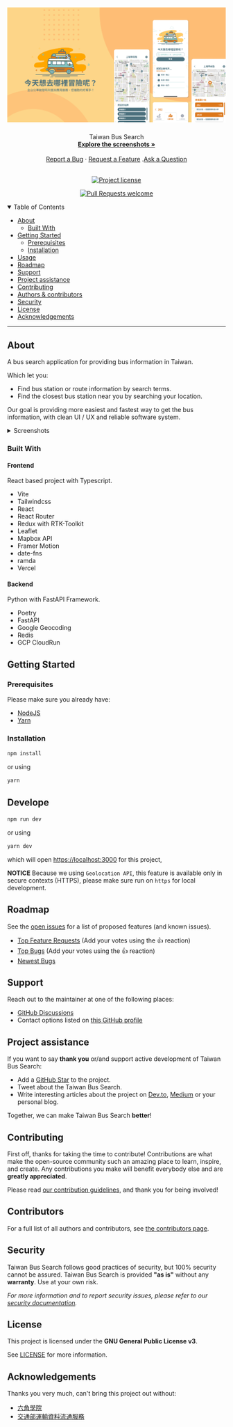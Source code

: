 <h1 align="center">
  <a href="https://github.com/Rabbittee/F2E-Bus-Frontend">
    <img src="docs/images/Cover.png" alt="Logo" />
  </a>
</h1>

<div align="center">
  Taiwan Bus Search
  <br />
  <a href="#about"><strong>Explore the screenshots »</strong></a>
  <br />
  <br />
  <a href="https://github.com/Rabbittee/F2E-Bus-Frontend/issues/new?assignees=&labels=bug&template=01_BUG_REPORT.md&title=bug%3A+">Report a Bug</a>
  ·
  <a href="https://github.com/Rabbittee/F2E-Bus-Frontend/issues/new?assignees=&labels=enhancement&template=02_FEATURE_REQUEST.md&title=feat%3A+">Request a Feature</a>
  .<a href="https://github.com/Rabbittee/F2E-Bus-Frontend/discussions">Ask a Question</a>
</div>

<div align="center">
<br />

[![Project license](https://img.shields.io/github/license/Rabbittee/F2E-Bus-Frontend?.svg?style=flat-square)](LICENSE)

[![Pull Requests welcome](https://img.shields.io/badge/PRs-welcome-ff69b4.svg?style=flat-square)](https://github.com/Rabbittee/F2E-Bus-Frontend/issues?q=is%3Aissue+is%3Aopen+label%3A%22help+wanted%22)

</div>

<details open="open">
<summary>Table of Contents</summary>

- [About](#about)
  - [Built With](#built-with)
- [Getting Started](#getting-started)
  - [Prerequisites](#prerequisites)
  - [Installation](#installation)
- [Usage](#usage)
- [Roadmap](#roadmap)
- [Support](#support)
- [Project assistance](#project-assistance)
- [Contributing](#contributing)
- [Authors & contributors](#authors--contributors)
- [Security](#security)
- [License](#license)
- [Acknowledgements](#acknowledgements)

</details>

---

## About

A bus search application for providing bus information in Taiwan.

Which let you:

- Find bus station or route information by search terms.
- Find the closest bus station near you by searching your location.

Our goal is providing more easiest and fastest way to get the bus information,
with clean UI / UX and reliable software system.

<details>
<summary>Screenshots</summary>
<br>

> **[?]**
> Please provide your screenshots here.

|                                 Home Page                                  |                                   Station Page                                   |                                  Route Page                                  |
| :------------------------------------------------------------------------: | :------------------------------------------------------------------------------: | :--------------------------------------------------------------------------: |
| <img src="docs/images/screenshot/home.png" title="Home Page" width="100%"> | <img src="docs/images/screenshot/station.png" title="Station Page" width="100%"> | <img src="docs/images/screenshot/route.png" title="Route Page" width="100%"> |

</details>

### Built With

#### Frontend

React based project with Typescript.

- Vite
- Tailwindcss
- React
- React Router
- Redux with RTK-Toolkit
- Leaflet
- Mapbox API
- Framer Motion
- date-fns
- ramda
- Vercel

#### Backend

Python with FastAPI Framework.

- Poetry
- FastAPI
- Google Geocoding
- Redis
- GCP CloudRun

## Getting Started

### Prerequisites

Please make sure you already have:

- [NodeJS](https://nodejs.org/)
- [Yarn](https://yarnpkg.com/)

### Installation

```bash
npm install
```

or using

```bash
yarn
```

## Develope

```bash
npm run dev
```

or using

```bash
yarn dev
```

which will open [https://localhost:3000](https://localhost:3000) for this project,

**NOTICE**
Because we using `Geolocation API`,
this feature is available only in secure contexts (HTTPS),
please make sure run on `https` for local development.

## Roadmap

See the [open issues](https://github.com/Rabbittee/F2E-Bus-Frontend/issues) for a list of proposed features (and known issues).

- [Top Feature Requests](https://github.com/Rabbittee/F2E-Bus-Frontend/issues?q=label%3Aenhancement+is%3Aopen+sort%3Areactions-%2B1-desc) (Add your votes using the 👍 reaction)
- [Top Bugs](https://github.com/Rabbittee/F2E-Bus-Frontend/issues?q=is%3Aissue+is%3Aopen+label%3Abug+sort%3Areactions-%2B1-desc) (Add your votes using the 👍 reaction)
- [Newest Bugs](https://github.com/Rabbittee/F2E-Bus-Frontend/issues?q=is%3Aopen+is%3Aissue+label%3Abug)

## Support

Reach out to the maintainer at one of the following places:

- [GitHub Discussions](https://github.com/Rabbittee/F2E-Bus-Frontend/discussions)
- Contact options listed on [this GitHub profile](https://github.com/kayac-chang)

## Project assistance

If you want to say **thank you** or/and support active development of Taiwan Bus Search:

- Add a [GitHub Star](https://github.com/Rabbittee/F2E-Bus-Frontend) to the project.
- Tweet about the Taiwan Bus Search.
- Write interesting articles about the project on [Dev.to](https://dev.to/), [Medium](https://medium.com/) or your personal blog.

Together, we can make Taiwan Bus Search **better**!

## Contributing

First off, thanks for taking the time to contribute! Contributions are what make the open-source community such an amazing place to learn, inspire, and create. Any contributions you make will benefit everybody else and are **greatly appreciated**.

Please read [our contribution guidelines](docs/CONTRIBUTING.md), and thank you for being involved!

## Contributors

For a full list of all authors and contributors, see [the contributors page](https://github.com/Rabbittee/F2E-Bus-Frontend/contributors).

## Security

Taiwan Bus Search follows good practices of security, but 100% security cannot be assured.
Taiwan Bus Search is provided **"as is"** without any **warranty**. Use at your own risk.

_For more information and to report security issues, please refer to our [security documentation](docs/SECURITY.md)._

## License

This project is licensed under the **GNU General Public License v3**.

See [LICENSE](LICENSE) for more information.

## Acknowledgements

Thanks you very much, can't bring this project out without:

- [六角學院](https://www.hexschool.com/)
- [交通部運輸資料流通服務](https://tdx.transportdata.tw/)
